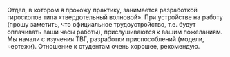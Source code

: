 Отдел, в котором я прохожу практику, занимается разработкой гироскопов типа «твердотельный волновой». При устройстве на работу (прошу заметить, что официальное трудоустройство, т.е. будут оплачивать ваши часы работы), прислушиваются к вашим пожеланиям. Мы начали с изучения ТВГ, разработки приспособлений (модели, чертежи). Отношение к студентам очень хорошее, рекомендую.